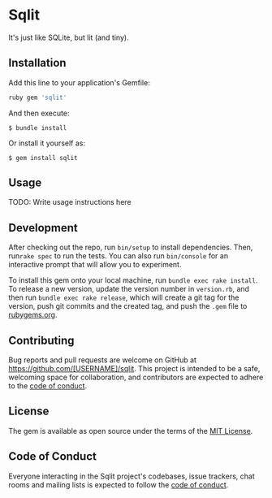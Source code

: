 # Sqlit

It's just like SQLite, but lit (and tiny).

## Installation

Add this line to your application's Gemfile:

```ruby
ruby gem 'sqlit'
```

And then execute:

    $ bundle install

Or install it yourself as:

    $ gem install sqlit

## Usage

TODO: Write usage instructions here

## Development

After checking out the repo, run `bin/setup` to install dependencies. Then,
run`rake spec` to run the tests. You can also run `bin/console` for an
interactive prompt that will allow you to experiment.

To install this gem onto your local machine, run `bundle exec rake install`. To
release a new version, update the version number in `version.rb`, and then run
`bundle exec rake release`, which will create a git tag for the version, push
git commits and the created tag, and push the `.gem` file to
[rubygems.org](https://rubygems.org).

## Contributing

Bug reports and pull requests are welcome on GitHub at
https://github.com/[USERNAME]/sqlit. This project is intended to be a safe,
welcoming space for collaboration, and contributors are expected to adhere to
the [code of conduct](https://github.com/[USERNAME]/sqlit/blob/main/CODE_OF_CONDUCT.md).

## License

The gem is available as open source under the terms of the [MIT License](https://opensource.org/licenses/MIT).

## Code of Conduct

Everyone interacting in the Sqlit project's codebases, issue trackers, chat
rooms and mailing lists is expected to follow the [code of conduct](https://github.com/[USERNAME]/sqlit/blob/main/CODE_OF_CONDUCT.md).
